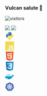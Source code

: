 ### Vulcan salute :vulcan_salute:


![visitors](https://visitor-badge.glitch.me/badge?page_id=pdaambrosio.visitor-badge)

<img height="180em" src="https://github-readme-stats.vercel.app/api?username=pdaambrosio&theme=github_dark&show_icons=true&hide_border=true&&count_private=true&include_all_commits=true" />

<img src="https://github-readme-stats-eight-theta.vercel.app/api/top-langs/?username=pdaambrosio&layout=compact&langs_count=8&theme=github_dark&include_all_commits=true&count_private=false"/>


<code>
<img height="30" src="https://raw.githubusercontent.com/devicons/devicon/master/icons/python/python-original.svg">
<img height="30" src="https://raw.githubusercontent.com/devicons/devicon/master/icons/javascript/javascript-plain.svg">
<img height="30" src="https://raw.githubusercontent.com/devicons/devicon/master/icons/html5/html5-original.svg">
<img height="30" src="https://raw.githubusercontent.com/devicons/devicon/master/icons/css3/css3-original.svg">
<img height="30" src="https://raw.githubusercontent.com/devicons/devicon/master/icons/docker/docker-plain.svg">
<img height="30" src="https://raw.githubusercontent.com/devicons/devicon/master/icons/kubernetes/kubernetes-plain.svg">
</code>

<!--
**pdaambrosio/pdaambrosio** is a ✨ _special_ ✨ repository because its `README.md` (this file) appears on your GitHub profile.

Here are some ideas to get you started:

- 🔭 I’m currently working on ...
- 🌱 I’m currently learning ...
- 👯 I’m looking to collaborate on ...
- 🤔 I’m looking for help with ...
- 💬 Ask me about ...
- 📫 How to reach me: ...
- 😄 Pronouns: ...
- ⚡ Fun fact: ...
-->
